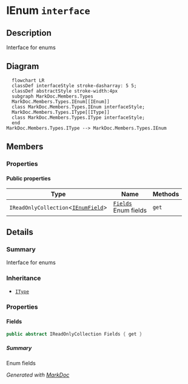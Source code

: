 # IEnum `interface`

## Description
Interface for enums

## Diagram
```mermaid
  flowchart LR
  classDef interfaceStyle stroke-dasharray: 5 5;
  classDef abstractStyle stroke-width:4px
  subgraph MarkDoc.Members.Types
  MarkDoc.Members.Types.IEnum[[IEnum]]
  class MarkDoc.Members.Types.IEnum interfaceStyle;
  MarkDoc.Members.Types.IType[[IType]]
  class MarkDoc.Members.Types.IType interfaceStyle;
  end
MarkDoc.Members.Types.IType --> MarkDoc.Members.Types.IEnum
```

## Members
### Properties
#### Public  properties
| Type | Name | Methods |
| --- | --- | --- |
| `IReadOnlyCollection`&lt;[`IEnumField`](../members/IEnumField.md)&gt; | [`Fields`](markdoc/members/types/IEnum.md#fields)<br>Enum fields | `get` |

## Details
### Summary
Interface for enums

### Inheritance
 - [
`IType`
](./IType.md)

### Properties
#### Fields
```csharp
public abstract IReadOnlyCollection Fields { get }
```
##### Summary
Enum fields

*Generated with* [*MarkDoc*](https://github.com/hailstorm75/MarkDoc.Core)
